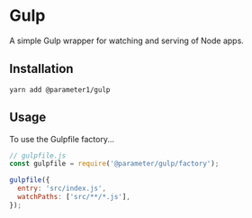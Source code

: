 # Gulp
A simple Gulp wrapper for watching and serving of Node apps.

## Installation
```
yarn add @parameter1/gulp
```

## Usage
To use the Gulpfile factory...

```js
// gulpfile.js
const gulpfile = require('@parameter/gulp/factory');

gulpfile({
  entry: 'src/index.js',
  watchPaths: ['src/**/*.js'],
});

```
